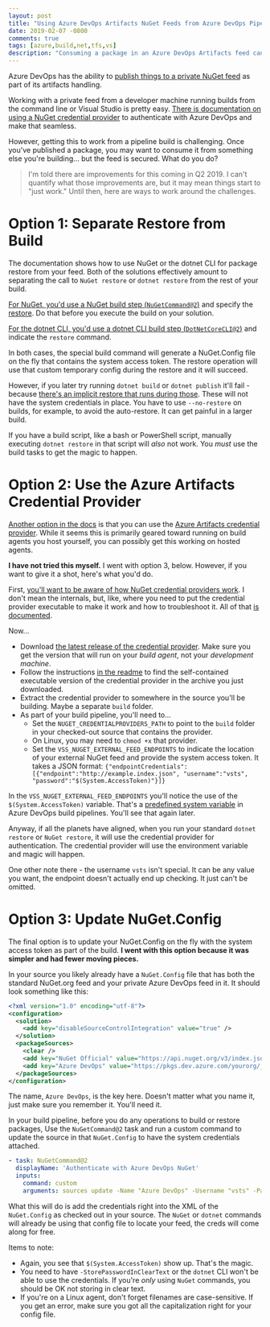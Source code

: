 ```yaml
---
layout: post
title: "Using Azure DevOps Artifacts NuGet Feeds from Azure DevOps Pipeline Builds"
date: 2019-02-07 -0800
comments: true
tags: [azure,build,net,tfs,vs]
description: "Consuming a package in an Azure DevOps Artifacts feed can be painful in an Azure DevOps build pipeline. Here's how."
---
```


Azure DevOps has the ability to [publish things to a private NuGet feed](https://docs.microsoft.com/en-us/azure/devops/pipelines/artifacts/nuget?toc=%2Fazure%2Fdevops%2Fartifacts%2Ftoc.json&view=azure-devops&tabs=yaml) as part of its artifacts handling.

Working with a private feed from a developer machine running builds from the command line or Visual Studio is pretty easy. [There is documentation on using a NuGet credential provider](https://docs.microsoft.com/en-us/azure/devops/artifacts/nuget/nuget-exe?view=azure-devops&tabs=new-nav) to authenticate with Azure DevOps and make that seamless.

However, getting this to work from a pipeline build is challenging. Once you've published a package, you may want to consume it from something else you're building... but the feed is secured. What do you do?

> I'm told there are improvements for this coming in Q2 2019. I can't quantify what those improvements are, but it may mean things start to "just work." Until then, here are ways to work around the challenges.

# Option 1: Separate Restore from Build

The documentation shows how to use NuGet or the dotnet CLI for package restore from your feed. Both of the solutions effectively amount to separating the call to `NuGet restore` or `dotnet restore` from the rest of your build.

[For NuGet, you'd use a NuGet build step (`NuGetCommand@2`)](https://docs.microsoft.com/en-us/azure/devops/pipelines/packages/nuget-restore?view=azure-devops) and specify the [restore](https://docs.microsoft.com/en-us/azure/devops/pipelines/tasks/package/nuget?view=azure-devops). Do that before you execute the build on your solution.

[For the dotnet CLI, you'd use a dotnet CLI build step (`DotNetCoreCLI@2`)](https://docs.microsoft.com/en-us/azure/devops/pipelines/tasks/build/dotnet-core?view=azure-devops) and indicate the `restore` command.

In both cases, the special build command will generate a NuGet.Config file on the fly that contains the system access token. The restore operation will use that custom temporary config during the restore and it will succeed.

However, if you later try running `dotnet build` or `dotnet publish` it'll fail - because [there's an implicit restore that runs during those](https://docs.microsoft.com/en-us/azure/devops/pipelines/tasks/build/dotnet-core?view=azure-devops#why-is-my-build-or-publish-step-failing-to-restore-packages). These will not have the system credentials in place. You have to use `--no-restore` on builds, for example, to avoid the auto-restore. It can get painful in a larger build.

If you have a build script, like a bash or PowerShell script, manually executing `dotnet restore` in that script will _also_ not work. You _must_ use the build tasks to get the magic to happen.

# Option 2: Use the Azure Artifacts Credential Provider

[Another option in the docs](https://docs.microsoft.com/en-us/azure/devops/artifacts/nuget/dotnet-exe?view=azure-devops#on-build-machines-and-in-non-interactive-scenarios) is that you can use the [Azure Artifacts credential provider](https://github.com/Microsoft/artifacts-credprovider). While it seems this is primarily geared toward running on build agents you host yourself, you can possibly get this working on hosted agents.

**I have not tried this myself.** I went with option 3, below. However, if you want to give it a shot, here's what you'd do.

First, [you'll want to be aware of how NuGet credential providers work](https://docs.microsoft.com/en-us/nuget/reference/extensibility/nuget-exe-credential-providers). I don't mean the internals, but, like, where you need to put the credential provider executable to make it work and how to troubleshoot it. All of that [is documented](https://docs.microsoft.com/en-us/nuget/reference/extensibility/nuget-exe-credential-providers).

Now...

- Download [the latest release of the credential provider](https://github.com/Microsoft/artifacts-credprovider/releases). Make sure you get the version that will run on your _build agent_, not your _development machine_.
- Follow the instructions [in the readme](https://github.com/Microsoft/artifacts-credprovider/blob/master/README.md) to find the self-contained executable version of the credential provider in the archive you just downloaded.
- Extract the credential provider to somewhere in the source you'll be building. Maybe a separate `build` folder.
- As part of your build pipeline, you'll need to...
    - Set the `NUGET_CREDENTIALPROVIDERS_PATH` to point to the `build` folder in your checked-out source that contains the provider.
    - On Linux, you may need to `chmod +x` that provider.
    - Set the `VSS_NUGET_EXTERNAL_FEED_ENDPOINTS` to indicate the location of your external NuGet feed and provide the system access token. It takes a JSON format: `{"endpointCredentials": [{"endpoint":"http://example.index.json",
        "username":"vsts", "password":"$(System.AccessToken)"}]}`

In the `VSS_NUGET_EXTERNAL_FEED_ENDPOINTS` you'll notice the use of the `$(System.AccessToken)` variable. That's a [predefined system variable](https://docs.microsoft.com/en-us/azure/devops/pipelines/build/variables?view=azure-devops#system-variables) in Azure DevOps build pipelines. You'll see that again later.

Anyway, if all the planets have aligned, when you run your standard `dotnet restore` or `NuGet restore`, it will use the credential provider for authentication. The credential provider will use the environment variable and magic will happen.

One other note there - the username `vsts` isn't special. It can be any value you want, the endpoint doesn't actually end up checking. It just can't be omitted.

# Option 3: Update NuGet.Config

The final option is to update your NuGet.Config on the fly with the system access token as part of the build. **I went with this option because it was simpler and had fewer moving pieces.**

In your source you likely already have a `NuGet.Config` file that has both the standard NuGet.org feed and your private Azure DevOps feed in it. It should look something like this:

```xml
<?xml version="1.0" encoding="utf-8"?>
<configuration>
  <solution>
    <add key="disableSourceControlIntegration" value="true" />
  </solution>
  <packageSources>
    <clear />
    <add key="NuGet Official" value="https://api.nuget.org/v3/index.json" protocolVersion="3" />
    <add key="Azure DevOps" value="https://pkgs.dev.azure.com/yourorg/_packaging/yourfeed/nuget/v3/index.json" protocolVersion="3" />
  </packageSources>
</configuration>
```

The name, `Azure DevOps`, is the key here. Doesn't matter what you name it, just make sure you remember it. You'll need it.

In your build pipeline, before you do any operations to build or restore packages, Use the `NuGetCommand@2` task and run a custom command to update the source in that `NuGet.Config` to have the system credentials attached.

```yaml
- task: NuGetCommand@2
  displayName: 'Authenticate with Azure DevOps NuGet'
  inputs:
    command: custom
    arguments: sources update -Name "Azure DevOps" -Username "vsts" -Password "$(System.AccessToken)" -StorePasswordInClearText -ConfigFile ./NuGet.Config
```

What this will do is add the credentials right into the XML of the `NuGet.Config` as checked out in your source. The `NuGet` or `dotnet` commands will already be using that config file to locate your feed, the creds will come along for free.

Items to note:

- Again, you see that `$(System.AccessToken)` show up. That's the magic.
- You need to have `-StorePasswordInClearText` or the `dotnet` CLI won't be able to use the credentials. If you're _only_ using `NuGet` commands, you should be OK not storing in clear text.
- If you're on a Linux agent, don't forget filenames are case-sensitive. If you get an error, make sure you got all the capitalization right for your config file.